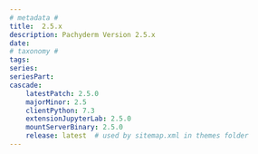 ```yaml
---
# metadata # 
title:  2.5.x
description: Pachyderm Version 2.5.x 
date: 
# taxonomy #
tags:
series:
seriesPart:
cascade:
    latestPatch: 2.5.0
    majorMinor: 2.5
    clientPython: 7.3
    extensionJupyterLab: 2.5.0
    mountServerBinary: 2.5.0
    release: latest  # used by sitemap.xml in themes folder
---
```

